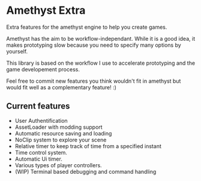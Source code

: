 # Amethyst Extra
Extra features for the amethyst engine to help you create games.

Amethyst has the aim to be workflow-independant. While it is a good idea, it makes prototyping slow because you need to specify many options by yourself.

This library is based on the workflow I use to accelerate prototyping and the game developement process.

Feel free to commit new features you think wouldn't fit in amethyst but would fit well as a complementary feature! :)

## Current features

* User Authentification
* AssetLoader with modding support
* Automatic resource saving and loading
* NoClip system to explore your scene
* Relative timer to keep track of time from a specified instant
* Time control system.
* Automatic Ui timer.
* Various types of player controllers.
* (WIP) Terminal based debugging and command handling



